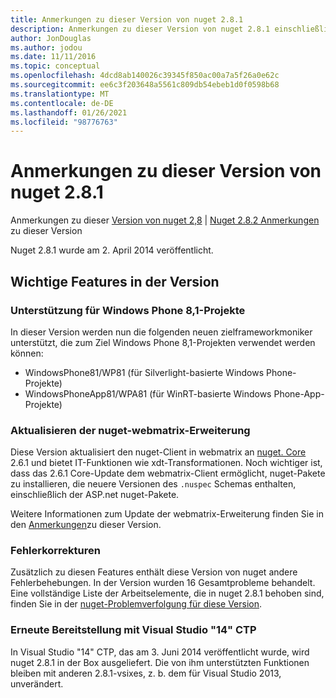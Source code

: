 ```yaml
---
title: Anmerkungen zu dieser Version von nuget 2.8.1
description: Anmerkungen zu dieser Version von nuget 2.8.1 einschließlich bekannter Probleme, Fehlerbehebungen, hinzugefügter Features und dcrs.
author: JonDouglas
ms.author: jodou
ms.date: 11/11/2016
ms.topic: conceptual
ms.openlocfilehash: 4dcd8ab140026c39345f850ac00a7a5f26a0e62c
ms.sourcegitcommit: ee6c3f203648a5561c809db54ebeb1d0f0598b68
ms.translationtype: MT
ms.contentlocale: de-DE
ms.lasthandoff: 01/26/2021
ms.locfileid: "98776763"
---
```

# <a name="nuget-281-release-notes"></a>Anmerkungen zu dieser Version von nuget 2.8.1

Anmerkungen zu dieser [Version von nuget 2,8](../release-notes/nuget-2.8.md)  |  [Nuget 2.8.2 Anmerkungen](../release-notes/nuget-2.8.2.md) zu dieser Version

Nuget 2.8.1 wurde am 2. April 2014 veröffentlicht.

## <a name="notable-features-in-the-release"></a>Wichtige Features in der Version

### <a name="support-for-windows-phone-81-projects"></a>Unterstützung für Windows Phone 8,1-Projekte
In dieser Version werden nun die folgenden neuen zielframeworkmoniker unterstützt, die zum Ziel Windows Phone 8,1-Projekten verwendet werden können:

* WindowsPhone81/WP81 (für Silverlight-basierte Windows Phone-Projekte)
* WindowsPhoneApp81/WPA81 (für WinRT-basierte Windows Phone-App-Projekte)

### <a name="update-of-the-nuget-webmatrix-extension"></a>Aktualisieren der nuget-webmatrix-Erweiterung
Diese Version aktualisiert den nuget-Client in webmatrix an [nuget. Core](https://www.nuget.org/packages/Nuget.Core/2.6.1) 2.6.1 und bietet IT-Funktionen wie xdt-Transformationen. Noch wichtiger ist, dass das 2.6.1 Core-Update dem webmatrix-Client ermöglicht, nuget-Pakete zu installieren, die neuere Versionen des `.nuspec` Schemas enthalten, einschließlich der ASP.net nuget-Pakete.

Weitere Informationen zum Update der webmatrix-Erweiterung finden Sie in den [Anmerkungen](../release-notes/nuget-2.6.1-for-WebMatrix.md)zu dieser Version.

### <a name="bug-fixes"></a>Fehlerkorrekturen
Zusätzlich zu diesen Features enthält diese Version von nuget andere Fehlerbehebungen. In der Version wurden 16 Gesamtprobleme behandelt. Eine vollständige Liste der Arbeitselemente, die in nuget 2.8.1 behoben sind, finden Sie in der [nuget-Problemverfolgung für diese Version](https://nuget.codeplex.com/workitem/list/advanced?keyword=&status=All&type=All&priority=All&release=NuGet%202.8.1&assignedTo=All&component=All&sortField=LastUpdatedDate&sortDirection=Descending&page=0&reasonClosed=All).

### <a name="reshipping-with-visual-studio-14-ctp"></a>Erneute Bereitstellung mit Visual Studio "14" CTP
In Visual Studio "14" CTP, das am 3. Juni 2014 veröffentlicht wurde, wird nuget 2.8.1 in der Box ausgeliefert. Die von ihm unterstützten Funktionen bleiben mit anderen 2.8.1-vsixes, z. b. dem für Visual Studio 2013, unverändert.
